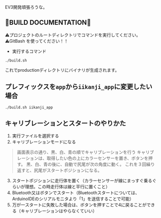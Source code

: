 EV3開発頑張ろうな。

## 🐳BUILD DOCUMENTATION🐳
⚠️プロジェクトのルートディレクトリでコマンドを実行してください。
⚠️GitBash を使ってください！！

- 実行するコマンド
```
./build.sh
```

これでproductionディレクトリにバイナリが生成されます。

## プレフィックスを`app`から`iikanji_app`に変更したい場合
```
./build.sh iikanji_app
```

## キャリブレーションとスタートのやりかた
1. 実行ファイルを選択する
2. キャリブレーションモードになる
>画面表示の通り、黒、白、青の順でキャリブレーションを行う
>キャリブレーションは、取得したい色の上にカラーセンサーを置き、ボタンを押す。
>黒、白、青の後に、自動で尻尾が次の角度に動く。
>これを３回繰り返すと、尻尾がスタートポジションになる。
3. スタートポジションに走行体を置く（カラーセンサーが線にまっすぐ乗るぐらいが理想。この時走行体は線と平行に置くこと）
4. Bluetooth又はボタンでスタート（Bluetoothスタートについては、ArduinoIDEのシリアルモニタより「1」を送信することで可能）
5. 万が一スタートに失敗した場合は、ボタンを押すことで4に戻ることができる（キャリブレーションはやらなくていい）
